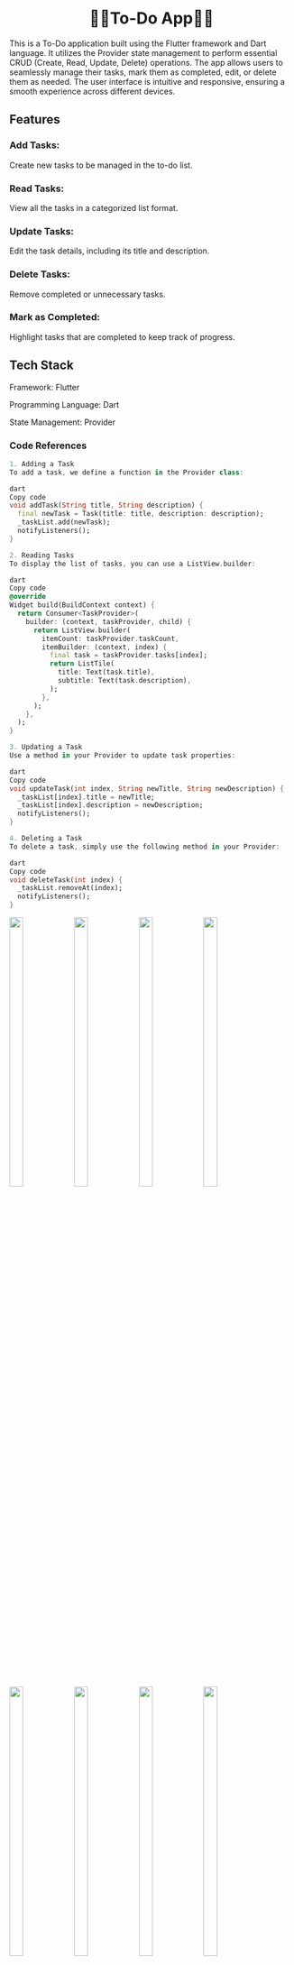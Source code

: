 

<h1 align="center">🔶🔸To-Do App🔸🔶</h1>

This is a To-Do application built using the Flutter framework and Dart language. It utilizes the Provider state management to perform essential CRUD (Create, Read, Update, Delete) operations. The app allows users to seamlessly manage their tasks, mark them as completed, edit, or delete them as needed. The user interface is intuitive and responsive, ensuring a smooth experience across different devices.

## Features
### Add Tasks:
 Create new tasks to be managed in the to-do list.
### Read Tasks: 
View all the tasks in a categorized list format.
### Update Tasks:
 Edit the task details, including its title and description.
### Delete Tasks: 
Remove completed or unnecessary tasks.
### Mark as Completed:
 Highlight tasks that are completed to keep track of progress.
## Tech Stack

Framework: Flutter

Programming Language: Dart

State Management: Provider

### Code References
```dart
1. Adding a Task
To add a task, we define a function in the Provider class:

dart
Copy code
void addTask(String title, String description) {
  final newTask = Task(title: title, description: description);
  _taskList.add(newTask);
  notifyListeners();
}
```
```dart
2. Reading Tasks
To display the list of tasks, you can use a ListView.builder:

dart
Copy code
@override
Widget build(BuildContext context) {
  return Consumer<TaskProvider>(
    builder: (context, taskProvider, child) {
      return ListView.builder(
        itemCount: taskProvider.taskCount,
        itemBuilder: (context, index) {
          final task = taskProvider.tasks[index];
          return ListTile(
            title: Text(task.title),
            subtitle: Text(task.description),
          );
        },
      );
    },
  );
}
```
```dart
3. Updating a Task
Use a method in your Provider to update task properties:

dart
Copy code
void updateTask(int index, String newTitle, String newDescription) {
  _taskList[index].title = newTitle;
  _taskList[index].description = newDescription;
  notifyListeners();
}
```
```dart
4. Deleting a Task
To delete a task, simply use the following method in your Provider:

dart
Copy code
void deleteTask(int index) {
  _taskList.removeAt(index);
  notifyListeners();
}
```

<p>
 

  <img src="https://github.com/user-attachments/assets/9b3d1567-2236-43f0-ac25-c331effde875" width="22%" Height="35%">
    <img src="https://github.com/user-attachments/assets/3aa7e0e4-bbc6-4647-9c1c-b450218a3ac9" width="22%" Height="35%">
      <img src="https://github.com/user-attachments/assets/6d06267b-88af-4878-834e-78bf2b2a02e9" width="22%" Height="35%">
      <img src="https://github.com/user-attachments/assets/1f19edbf-2eaf-4363-92c3-6d7136a0fee4" width="22%" Height="35%">
    <img src="https://github.com/user-attachments/assets/e5e97814-7844-4131-8b80-8c75b3f240c9" width="22%" Height="35%">
      <img src="https://github.com/user-attachments/assets/997e0801-cb78-4e4c-bc15-85ca71c1e5b7" width="22%" Height="35%">
      <img src="https://github.com/user-attachments/assets/6d409537-f084-4c3f-a988-6671579917a9" width="22%" Height="35%">
    <img src="https://github.com/user-attachments/assets/6f0a6962-4c94-4d62-bcec-7827850c7081" width="22%" Height="35%">
      
</p>



https://github.com/user-attachments/assets/aa05ab7b-d012-4ed2-a48e-54e95f502102


<h1 align="center">🔶🔸Counter App🔸🔶</h1> 

# Description

This Flutter-based counter app demonstrates how to use the **Shared Preferences** package to store data persistently. The app allows users to increment a counter, with its value saved locally so that it remains consistent even when the app is restarted. Additionally, users can change the background color, which is also stored persistently.

### Key Features

1. **Persistent Counter**: The counter's value is saved using Shared Preferences, ensuring data continuity across sessions.
2. **Background Color Customization**: Users can choose a background color, and the selected color is stored persistently.

### Code Overview

To set up Shared Preferences in the app, include the package in `pubspec.yaml`:

```yaml
dependencies:
  flutter:
    sdk: flutter
  shared_preferences: ^2.0.0  # Check for the latest version
```

Then, import and use Shared Preferences in your code:

```dart
import 'package:flutter/material.dart';
import 'package:shared_preferences/shared_preferences.dart';

void main() => runApp(CounterApp());

class CounterApp extends StatelessWidget {
  @override
  Widget build(BuildContext context) {
    return MaterialApp(
      home: CounterPage(),
    );
  }
}

class CounterPage extends StatefulWidget {
  @override
  _CounterPageState createState() => _CounterPageState();
}

class _CounterPageState extends State<CounterPage> {
  int _counter = 0;
  Color _bgColor = Colors.white;

  @override
  void initState() {
    super.initState();
    _loadCounter();
    _loadBgColor();
  }

  _loadCounter() async {
    SharedPreferences prefs = await SharedPreferences.getInstance();
    setState(() {
      _counter = prefs.getInt('counter') ?? 0;
    });
  }

  _incrementCounter() async {
    SharedPreferences prefs = await SharedPreferences.getInstance();
    setState(() {
      _counter++;
      prefs.setInt('counter', _counter);
    });
  }

  _loadBgColor() async {
    SharedPreferences prefs = await SharedPreferences.getInstance();
    setState(() {
      _bgColor = Color(prefs.getInt('bgColor') ?? Colors.white.value);
    });
  }

  _changeBgColor(Color color) async {
    SharedPreferences prefs = await SharedPreferences.getInstance();
    setState(() {
      _bgColor = color;
      prefs.setInt('bgColor', color.value);
    });
  }

  @override
  Widget build(BuildContext context) {
    return Scaffold(
      backgroundColor: _bgColor,
      appBar: AppBar(title: Text("Counter App")),
      body: Center(
        child: Column(
          mainAxisAlignment: MainAxisAlignment.center,
          children: <Widget>[
            Text('Counter: $_counter'),
            SizedBox(height: 20),
            ElevatedButton(
              onPressed: _incrementCounter,
              child: Text('Increment Counter'),
            ),
            SizedBox(height: 20),
            ElevatedButton(
              onPressed: () => _changeBgColor(Colors.blue),
              child: Text('Change Background Color'),
            ),
          ],
        ),
      ),
    );
  }
}
```
<p>

 <img src="https://github.com/user-attachments/assets/679f5c7c-2899-4439-b5c2-2d912abbc347" width="22%" Height="35%">
 
</p>

https://github.com/user-attachments/assets/4c5b8e61-ac82-4943-b96f-966f0efaa826

<h1 align="center">🔶🔸Intro Page With Share Preference🔸🔶</h1>


### Description:

The onboarding screen is typically displayed when the app is opened for the first time or when there’s no saved user preference for skipping it. Using Shared Preferences, we save a boolean value to track whether the user has completed onboarding. When the user completes onboarding, we save this preference and navigate them directly to the home screen on subsequent launches.

### Implementation Steps:

1. **Onboarding Screen**: Create a series of introductory screens with navigation options.
2. **Shared Preferences**: Save the user’s preference for having completed onboarding.
3. **Home Screen**: Display this as the main screen if the user has already completed onboarding.

### Code Reference

#### 1. Set up `SharedPreferences` in `pubspec.yaml`:
```yaml
dependencies:
  flutter:
    sdk: flutter
  shared_preferences: ^2.0.15
```

#### 2. Main.dart File
```dart
import 'package:flutter/material.dart';
import 'package:shared_preferences/shared_preferences.dart';
import 'onboarding_screen.dart';
import 'home_screen.dart';

void main() async {
  WidgetsFlutterBinding.ensureInitialized();
  SharedPreferences prefs = await SharedPreferences.getInstance();
  bool? isOnboarded = prefs.getBool('onboarded') ?? false;
  runApp(MyApp(isOnboarded: isOnboarded));
}

class MyApp extends StatelessWidget {
  final bool isOnboarded;
  
  MyApp({required this.isOnboarded});

  @override
  Widget build(BuildContext context) {
    return MaterialApp(
      home: isOnboarded ? HomeScreen() : OnboardingScreen(),
    );
  }
}
```

#### 3. Onboarding Screen (onboarding_screen.dart)
```dart
import 'package:flutter/material.dart';
import 'package:shared_preferences/shared_preferences.dart';
import 'home_screen.dart';

class OnboardingScreen extends StatelessWidget {
  Future<void> _completeOnboarding(BuildContext context) async {
    SharedPreferences prefs = await SharedPreferences.getInstance();
    await prefs.setBool('onboarded', true);
    Navigator.pushReplacement(
      context,
      MaterialPageRoute(builder: (context) => HomeScreen()),
    );
  }

  @override
  Widget build(BuildContext context) {
    return Scaffold(
      body: Center(
        child: Column(
          mainAxisAlignment: MainAxisAlignment.center,
          children: [
            Text('Welcome to the App!'),
            ElevatedButton(
              onPressed: () => _completeOnboarding(context),
              child: Text('Get Started'),
            ),
          ],
        ),
      ),
    );
  }
}
```




<p>
 

  <img src="https://github.com/user-attachments/assets/118ffc8a-93c1-4781-b7de-adc9db6639b2" width="22%" Height="35%">
  
  <img src="https://github.com/user-attachments/assets/b0487aa7-ef01-462b-ad3d-58194314103c" width="22%" Height="35%">
  
  <img src="https://github.com/user-attachments/assets/1083c298-7cbf-4f16-ad00-b50d1edb9129" width="22%" Height="35%">
  
  <img src="https://github.com/user-attachments/assets/d6e1b1c6-4a5e-4926-90d0-b9ed9d9b2e7e" width="22%" Height="35%">
  </p>



https://github.com/user-attachments/assets/6b97b9af-84c6-4907-8507-906ecb4a28ac

<h1 align="center">🔶🔸Stepper Widget🔸🔶</h1>

# Vertical Stepper Widget


<p>
  <img src="https://github.com/user-attachments/assets/d7bc1f1a-8e68-4b97-abf7-e331ca3a8e46" width="22%" Height="35%">
 <img src="https://github.com/user-attachments/assets/9d10f78d-1d4f-44ce-a0e8-cba3f460184f" width="22%" Height="35%">
  <img src="https://github.com/user-attachments/assets/8b4c3dc6-d6ee-44b8-abfa-9e31868ea05d" width="22%" Height="35%">
  
  </p>
# Horizontal Stepper Widget
  <p>
  <img src="https://github.com/user-attachments/assets/6b65703c-605b-4c65-9982-258c252b9e6c" width="22%" Height="35%">
  <img src="https://github.com/user-attachments/assets/4f65317e-d129-468c-a42e-edce11957f04" width="22%" Height="35%">
  <img src="https://github.com/user-attachments/assets/f06912a4-bd07-46db-8da3-8600be620896" width="22%" Height="35%">
  </p>






